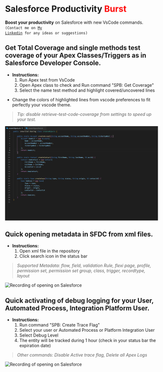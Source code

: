 # <b>Salesforce Productivity <span style="color: red;">Burst</span></b>
**Boost your productivity** on Salesforce with new VsCode commands.<br>
<code>(Contact me on [My Linkedin](https://www.linkedin.com/in/raffaele-preziosi-5835ba186/) for any ideas or suggestions)</code>
## Get Total Coverage and single methods test coverage of your Apex Classes/Triggers as in Salesforce Developer Console.

- **Instructions:**
  1. Run Apex test from VsCode
  2. Open Apex class to check and Run command "SPB: Get Coverage"
  3. Select the name test method and highlight covered/uncovered lines

* Change the colors of highlighted lines from vscode preferences to fit perfectly your vscode theme.

> *Tip: disable retrieve-test-code-coverage from settings to speed up your test.*

![Recording of Apex Get Coverage](https://github.com/PreziosiRaffaele/ApexGetCoverage/blob/main/demo.gif?raw=true)

## Quick opening metadata in SFDC from xml files.
- **Instructions:**
  1. Open xml file in the repository
  2. Click search icon in the status bar

> *Supported Metadata: flow, field, validation Rule, flexi page, profile, permission set, permission set group, class, trigger, recordtype, layout*

![Recording of opening on Salesforce](https://raw.githubusercontent.com/PreziosiRaffaele/ApexGetCoverage/d8e63d0657931efd5bebc1967adf3679beb87cd0/OpenOnSalesForceDemo.gif)

## Quick activating of debug logging for your User, Automated Process, Integration Platform User.
- **Instructions:**
  1. Run command "SPB: Create Trace Flag"
  2. Select your user or Automated Process or Platform Integration User
  3. Select Debug Level
  4. The entity will be tracked during 1 hour (check in your status bar the expiration date)

> *Other commands: Disable Active trace flag, Delete all Apex Logs*

![Recording of opening on Salesforce](https://raw.githubusercontent.com/PreziosiRaffaele/ApexGetCoverage/main/createTraceFlagDemo.gif)
